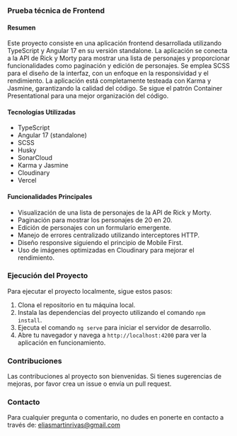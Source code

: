 ### Prueba técnica de Frontend

#### Resumen

Este proyecto consiste en una aplicación frontend desarrollada utilizando TypeScript y Angular 17 en su versión standalone. La aplicación se conecta a la API de Rick y Morty para mostrar una lista de personajes y proporcionar funcionalidades como paginación y edición de personajes. Se emplea SCSS para el diseño de la interfaz, con un enfoque en la responsividad y el rendimiento. La aplicación está completamente testeada con Karma y Jasmine, garantizando la calidad del código. Se sigue el patrón Container Presentational para una mejor organización del código.

#### Tecnologías Utilizadas

- TypeScript
- Angular 17 (standalone)
- SCSS
- Husky
- SonarCloud
- Karma y Jasmine
- Cloudinary
- Vercel

#### Funcionalidades Principales

- Visualización de una lista de personajes de la API de Rick y Morty.
- Paginación para mostrar los personajes de 20 en 20.
- Edición de personajes con un formulario emergente.
- Manejo de errores centralizado utilizando interceptores HTTP.
- Diseño responsive siguiendo el principio de Mobile First.
- Uso de imágenes optimizadas en Cloudinary para mejorar el rendimiento.

### Ejecución del Proyecto

Para ejecutar el proyecto localmente, sigue estos pasos:

1. Clona el repositorio en tu máquina local.
2. Instala las dependencias del proyecto utilizando el comando `npm install`.
3. Ejecuta el comando `ng serve` para iniciar el servidor de desarrollo.
4. Abre tu navegador y navega a `http://localhost:4200` para ver la aplicación en funcionamiento.

### Contribuciones

Las contribuciones al proyecto son bienvenidas. Si tienes sugerencias de mejoras, por favor crea un issue o envía un pull request.

### Contacto

Para cualquier pregunta o comentario, no dudes en ponerte en contacto a través de: eliasmartinrivas@gmail.com
